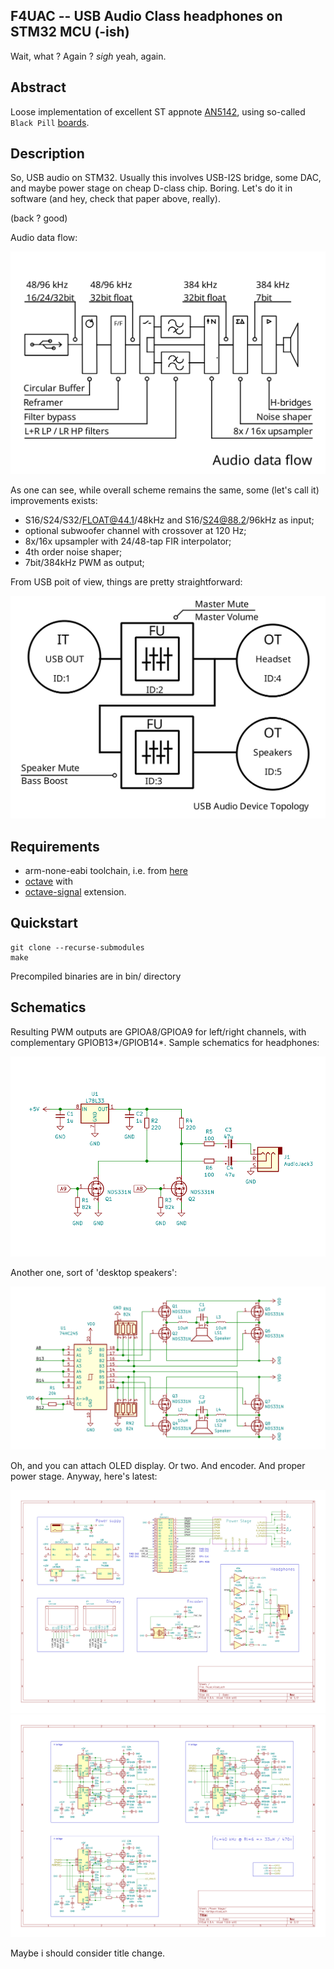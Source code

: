 ## F4UAC -- USB Audio Class headphones on STM32 MCU (-ish)

Wait, what ? Again ? *sigh* yeah, again.

## Abstract
Loose implementation of excellent ST appnote [AN5142](https://www.st.com/resource/en/application_note/dm00477514-classd-audio-amplifier-implementation-on-stm32-32bit-arm-cortex-mcus-stmicroelectronics.pdf),
using so-called `Black Pill` [boards](https://github.com/WeActStudio/WeActStudio.BlackPill).

## Description
So, USB audio on STM32. Usually this involves USB-I2S bridge,
some DAC, and maybe power stage on cheap D-class chip. Boring.
Let's do it in software (and hey, check that paper above, really).

(back ? good)

Audio data flow:

<img src="img/flow.png">

As one can see, while overall scheme remains the same, some
(let's call it) improvements exists:
- S16/S24/S32/FLOAT@44.1/48kHz and S16/S24@88.2/96kHz as input;
- optional subwoofer channel with crossover at 120 Hz;
- 8x/16x upsampler with 24/48-tap FIR interpolator;
- 4th order noise shaper;
- 7bit/384kHz PWM as output;

From USB poit of view, things are pretty straightforward:

<img src="img/uactop.png">

## Requirements
-  arm-none-eabi toolchain, i.e. from [here](https://developer.arm.com/tools-and-software/open-source-software/developer-tools/gnu-toolchain/downloads)
- [octave](https://www.gnu.org/software/octave/download) with
- [octave-signal](https://octave.sourceforge.io/signal/) extension.

## Quickstart
```
git clone --recurse-submodules
make
```
Precompiled binaries are in bin/ directory

## Schematics

Resulting PWM outputs are GPIOA8/GPIOA9 for left/right channels,
with complementary GPIOB13*/GPIOB14*.
Sample schematics for headphones:

<img src="img/headset.png" />

Another one, sort of 'desktop speakers':

<img src="img/hbridge.png" />

Oh, and you can attach OLED display. Or two.
And encoder.
And proper power stage.
Anyway, here's latest:

<img src="img/f4uac.png">

<img src="img/pstage.png">

Maybe i should consider title change.
